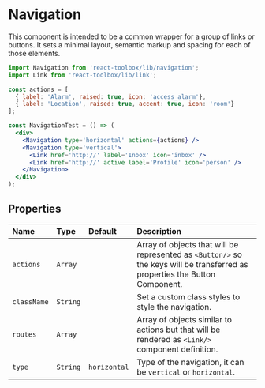 # Navigation

This component is intended to be a common wrapper for a group of links or buttons. It sets a minimal layout, semantic markup and spacing for each of those elements.

<!-- example -->
```jsx
import Navigation from 'react-toolbox/lib/navigation';
import Link from 'react-toolbox/lib/link';

const actions = [
  { label: 'Alarm', raised: true, icon: 'access_alarm'},
  { label: 'Location', raised: true, accent: true, icon: 'room'}
];

const NavigationTest = () => (
  <div>
    <Navigation type='horizontal' actions={actions} />
    <Navigation type='vertical'>
      <Link href='http://' label='Inbox' icon='inbox' />
      <Link href='http://' active label='Profile' icon='person' />
    </Navigation>
  </div>
);
```

## Properties

| Name            | Type          | Default         | Description|
|:-----|:-----|:-----|:-----|
| `actions`       | `Array`       |                 | Array of objects that will be represented as `<Button/>` so the keys will be transferred as properties the Button Component.|
| `className`     | `String`      |                 | Set a custom class styles to style the navigation.|
| `routes`        | `Array`       |                 | Array of objects similar to actions but that will be rendered as `<Link/>` component definition. |
| `type`          | `String`      | `horizontal`    | Type of the navigation, it can be `vertical` or `horizontal`.|
